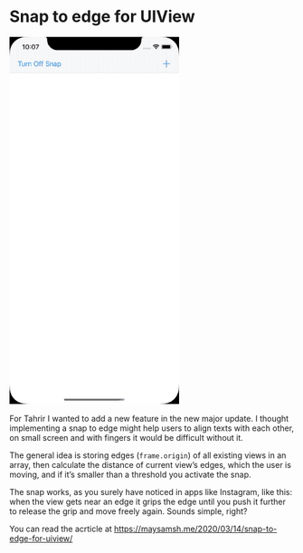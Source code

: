 # Snap to edge for UIView

![](https://github.com/maysamsh/snap-to-edge-uiview/blob/master/snap_to_edges.gif)

For Tahrir I wanted to add a new feature in the new major update. I thought implementing a snap to edge might help users to align texts with each other, on small screen and with fingers it would be difficult without it.

The general idea is storing edges (`frame.origin`) of all existing views in an array, then calculate the distance of current view’s edges, which the user is moving, and if it’s smaller than a threshold you activate the snap.

The snap works, as you surely have noticed in apps like Instagram, like this: when the view gets near an edge it grips the edge until you push it further to release the grip and move freely again. Sounds simple, right?

You can read the acrticle at https://maysamsh.me/2020/03/14/snap-to-edge-for-uiview/
